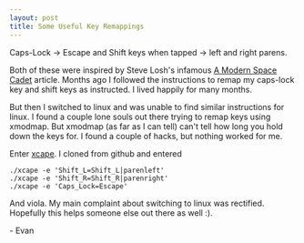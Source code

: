 ```yaml
---
layout: post
title: Some Useful Key Remappings
---
```


Caps-Lock -> Escape and Shift keys when tapped -> left and right parens.

Both of these were inspired by Steve Losh's infamous [A Modern Space Cadet](http://stevelosh.com/blog/2012/10/a-modern-space-cadet/) article. Months ago I followed the instructions to remap my caps-lock key and shift keys as instructed. I lived happily for many months.

But then I switched to linux and was unable to find similar instructions for linux. I found a couple lone souls out there trying to remap keys using xmodmap. But xmodmap (as far as I can tell) can't tell how long you hold down the keys for. I found a couple of hacks, but nothing worked for me.

Enter [xcape](https://github.com/alols/xcape). I cloned from github and entered

```
./xcape -e 'Shift_L=Shift_L|parenleft'
./xcape -e 'Shift_R=Shift_R|parenright'
./xcape -e 'Caps_Lock=Escape'
```

And viola. My main complaint about switching to linux was rectified. Hopefully this helps someone else out there as well :).


\- Evan
